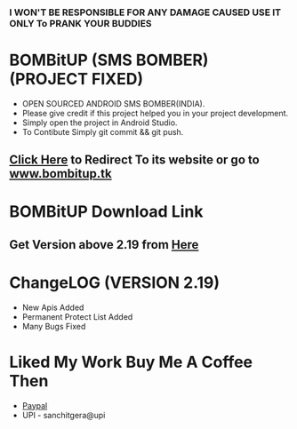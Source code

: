 ### I WON'T BE RESPONSIBLE FOR ANY DAMAGE CAUSED USE IT ONLY To PRANK YOUR BUDDIES

# BOMBitUP (SMS BOMBER) (PROJECT FIXED)
* OPEN SOURCED ANDROID SMS BOMBER(INDIA).
* Please give credit if this project helped you in your project development.
* Simply open the project in Android Studio.
* To Contibute Simply git commit && git push.

## [Click Here](http://www.bombitup.tk) to Redirect To its website or go to www.bombitup.tk

# BOMBitUP Download Link

## Get Version above 2.19 from [Here](https://github.com/Sanchit43/BOMBitUP/releases)

# ChangeLOG (VERSION 2.19)
* New Apis Added
* Permanent Protect List Added
* Many Bugs Fixed

# Liked My Work Buy Me A Coffee Then
* [Paypal](https://paypal.me/sanchitgera)
* UPI - sanchitgera@upi
